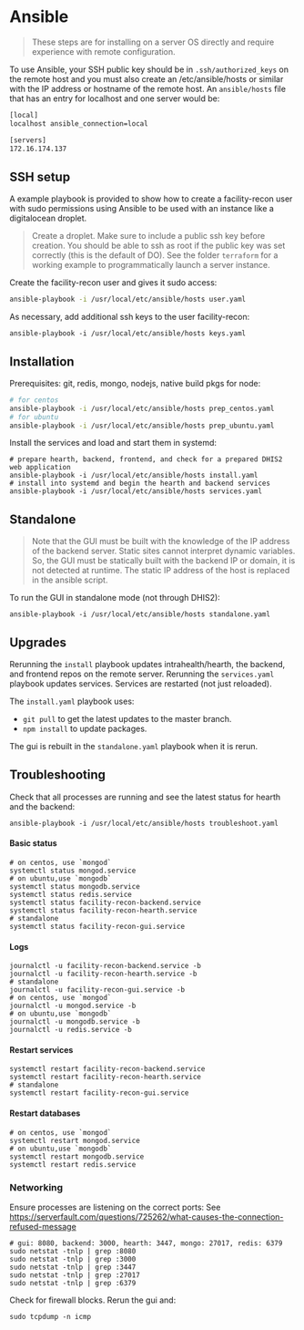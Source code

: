 # Ansible

> These steps are for installing on a server OS directly and require experience with remote configuration.

To use Ansible, your SSH public key should be in `.ssh/authorized_keys` on the remote host and you must also create an /etc/ansible/hosts or similar with the IP address or hostname of the remote host. An `ansible/hosts` file that has an entry for localhost and one server would be:

```sh
[local]
localhost ansible_connection=local

[servers]
172.16.174.137
```

## SSH setup

A example playbook is provided to show how to create a facility-recon user with sudo permissions using Ansible to be used with an instance like a digitalocean droplet. 

> Create a droplet. Make sure to include a public ssh key before creation. You should be able to ssh as root if the public key was set correctly (this is the default of DO). See the folder `terraform` for a working example to programmatically launch a server instance.

Create the facility-recon user and gives it sudo access:
```sh
ansible-playbook -i /usr/local/etc/ansible/hosts user.yaml
```

As necessary, add additional ssh keys to the user facility-recon:
```
ansible-playbook -i /usr/local/etc/ansible/hosts keys.yaml
```

## Installation

Prerequisites: git, redis, mongo, nodejs, native build pkgs for node:
```sh 
# for centos
ansible-playbook -i /usr/local/etc/ansible/hosts prep_centos.yaml
# for ubuntu
ansible-playbook -i /usr/local/etc/ansible/hosts prep_ubuntu.yaml
```

Install the services and load and start them in systemd:
```
# prepare hearth, backend, frontend, and check for a prepared DHIS2 web application
ansible-playbook -i /usr/local/etc/ansible/hosts install.yaml
# install into systemd and begin the hearth and backend services
ansible-playbook -i /usr/local/etc/ansible/hosts services.yaml
```

## Standalone

> Note that the GUI must be built with the knowledge of the IP address of the backend server. Static sites cannot interpret dynamic variables. So, the GUI must be statically built with the backend IP or domain, it is not detected at runtime. The static IP address of the host is replaced in the ansible script.

To run the GUI in standalone mode (not through DHIS2):
```
ansible-playbook -i /usr/local/etc/ansible/hosts standalone.yaml
```

## Upgrades

Rerunning the `install` playbook updates intrahealth/hearth, the backend, and frontend repos on the remote server. Rerunning the `services.yaml` playbook updates services. Services are restarted (not just reloaded).

The `install.yaml` playbook uses:
* `git pull` to get the latest updates to the master branch.
* `npm install` to update packages.

The gui is rebuilt in the `standalone.yaml` playbook when it is rerun.

## Troubleshooting

Check that all processes are running and see the latest status for hearth and the backend:
```
ansible-playbook -i /usr/local/etc/ansible/hosts troubleshoot.yaml
```

#### Basic status
```
# on centos, use `mongod`
systemctl status mongod.service
# on ubuntu,use `mongodb`
systemctl status mongodb.service
systemctl status redis.service
systemctl status facility-recon-backend.service
systemctl status facility-recon-hearth.service
# standalone
systemctl status facility-recon-gui.service
```

#### Logs
```
journalctl -u facility-recon-backend.service -b
journalctl -u facility-recon-hearth.service -b
# standalone
journalctl -u facility-recon-gui.service -b
# on centos, use `mongod`
journalctl -u mongod.service -b
# on ubuntu,use `mongodb`
journalctl -u mongodb.service -b
journalctl -u redis.service -b
```

#### Restart services
```
systemctl restart facility-recon-backend.service
systemctl restart facility-recon-hearth.service
# standalone
systemctl restart facility-recon-gui.service
```

#### Restart databases
```
# on centos, use `mongod`
systemctl restart mongod.service
# on ubuntu,use `mongodb`
systemctl restart mongodb.service
systemctl restart redis.service
```

### Networking

Ensure processes are listening on the correct ports:
See https://serverfault.com/questions/725262/what-causes-the-connection-refused-message
```
# gui: 8080, backend: 3000, hearth: 3447, mongo: 27017, redis: 6379
sudo netstat -tnlp | grep :8080
sudo netstat -tnlp | grep :3000
sudo netstat -tnlp | grep :3447
sudo netstat -tnlp | grep :27017
sudo netstat -tnlp | grep :6379
```

Check for firewall blocks. Rerun the gui and:
```
sudo tcpdump -n icmp 
```